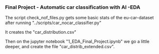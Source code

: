 ### Final Project - Automatic car classification with AI -EDA

The script check_nof_files.py gets some basic stats of the eu-car-dataset after running "../scripts/car_nocar_classifier.py"

It creates the "car_distribution.csv"

Then on the jupyter notebook "1_EDA_Final_Project.ipynb" we go a little deeper, and create the file "car_distrib_extended.csv".
